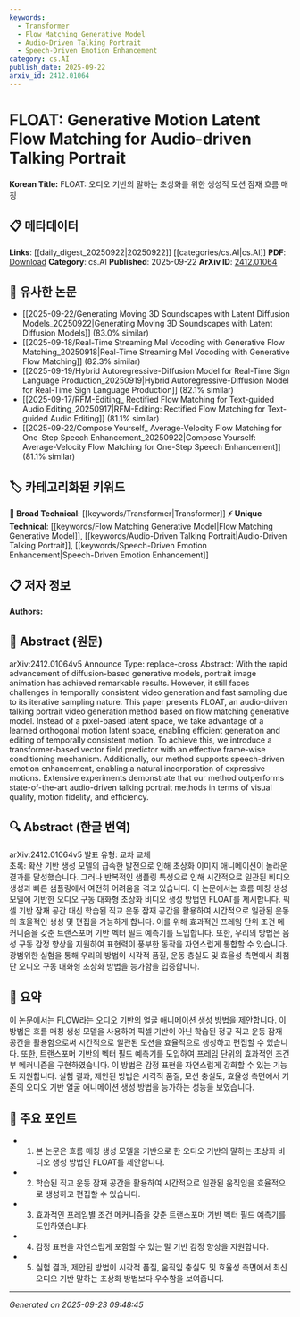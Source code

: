 ```yaml
---
keywords:
  - Transformer
  - Flow Matching Generative Model
  - Audio-Driven Talking Portrait
  - Speech-Driven Emotion Enhancement
category: cs.AI
publish_date: 2025-09-22
arxiv_id: 2412.01064
---
```


<!-- KEYWORD_LINKING_METADATA:
{
  "processed_timestamp": "2025-09-23T09:48:45.030844",
  "vocabulary_version": "1.0",
  "selected_keywords": [
    "Transformer",
    "Flow Matching Generative Model",
    "Audio-Driven Talking Portrait",
    "Speech-Driven Emotion Enhancement"
  ],
  "rejected_keywords": [],
  "similarity_scores": {
    "Transformer": 0.85,
    "Flow Matching Generative Model": 0.7,
    "Audio-Driven Talking Portrait": 0.72,
    "Speech-Driven Emotion Enhancement": 0.71
  },
  "extraction_method": "AI_prompt_based",
  "budget_applied": true,
  "candidates_json": {
    "candidates": [
      {
        "surface": "Transformer-based vector field predictor",
        "canonical": "Transformer",
        "aliases": [
          "Transformer predictor",
          "Vector field Transformer"
        ],
        "category": "broad_technical",
        "rationale": "Transformers are a foundational technology in machine learning, facilitating connections to various related models and techniques.",
        "novelty_score": 0.45,
        "connectivity_score": 0.88,
        "specificity_score": 0.65,
        "link_intent_score": 0.85
      },
      {
        "surface": "flow matching generative model",
        "canonical": "Flow Matching Generative Model",
        "aliases": [
          "Flow-based generative model",
          "Flow matching model"
        ],
        "category": "unique_technical",
        "rationale": "This is a novel approach specific to the paper, offering unique insights into generative model advancements.",
        "novelty_score": 0.75,
        "connectivity_score": 0.65,
        "specificity_score": 0.8,
        "link_intent_score": 0.7
      },
      {
        "surface": "audio-driven talking portrait",
        "canonical": "Audio-Driven Talking Portrait",
        "aliases": [
          "Audio-driven portrait animation",
          "Talking portrait"
        ],
        "category": "unique_technical",
        "rationale": "This concept is central to the paper's contribution and connects to advancements in audio-visual synthesis.",
        "novelty_score": 0.7,
        "connectivity_score": 0.6,
        "specificity_score": 0.85,
        "link_intent_score": 0.72
      },
      {
        "surface": "speech-driven emotion enhancement",
        "canonical": "Speech-Driven Emotion Enhancement",
        "aliases": [
          "Emotion enhancement via speech",
          "Speech emotion enhancement"
        ],
        "category": "unique_technical",
        "rationale": "This technique highlights the integration of emotion in generative models, linking to emotional AI research.",
        "novelty_score": 0.68,
        "connectivity_score": 0.58,
        "specificity_score": 0.78,
        "link_intent_score": 0.71
      }
    ],
    "ban_list_suggestions": [
      "portrait image animation",
      "temporally consistent video generation",
      "fast sampling"
    ]
  },
  "decisions": [
    {
      "candidate_surface": "Transformer-based vector field predictor",
      "resolved_canonical": "Transformer",
      "decision": "linked",
      "scores": {
        "novelty": 0.45,
        "connectivity": 0.88,
        "specificity": 0.65,
        "link_intent": 0.85
      }
    },
    {
      "candidate_surface": "flow matching generative model",
      "resolved_canonical": "Flow Matching Generative Model",
      "decision": "linked",
      "scores": {
        "novelty": 0.75,
        "connectivity": 0.65,
        "specificity": 0.8,
        "link_intent": 0.7
      }
    },
    {
      "candidate_surface": "audio-driven talking portrait",
      "resolved_canonical": "Audio-Driven Talking Portrait",
      "decision": "linked",
      "scores": {
        "novelty": 0.7,
        "connectivity": 0.6,
        "specificity": 0.85,
        "link_intent": 0.72
      }
    },
    {
      "candidate_surface": "speech-driven emotion enhancement",
      "resolved_canonical": "Speech-Driven Emotion Enhancement",
      "decision": "linked",
      "scores": {
        "novelty": 0.68,
        "connectivity": 0.58,
        "specificity": 0.78,
        "link_intent": 0.71
      }
    }
  ]
}
-->

# FLOAT: Generative Motion Latent Flow Matching for Audio-driven Talking Portrait

**Korean Title:** FLOAT: 오디오 기반의 말하는 초상화를 위한 생성적 모션 잠재 흐름 매칭

## 📋 메타데이터

**Links**: [[daily_digest_20250922|20250922]] [[categories/cs.AI|cs.AI]]
**PDF**: [Download](https://arxiv.org/pdf/2412.01064.pdf)
**Category**: cs.AI
**Published**: 2025-09-22
**ArXiv ID**: [2412.01064](https://arxiv.org/abs/2412.01064)

## 🔗 유사한 논문
- [[2025-09-22/Generating Moving 3D Soundscapes with Latent Diffusion Models_20250922|Generating Moving 3D Soundscapes with Latent Diffusion Models]] (83.0% similar)
- [[2025-09-18/Real-Time Streaming Mel Vocoding with Generative Flow Matching_20250918|Real-Time Streaming Mel Vocoding with Generative Flow Matching]] (82.3% similar)
- [[2025-09-19/Hybrid Autoregressive-Diffusion Model for Real-Time Sign Language Production_20250919|Hybrid Autoregressive-Diffusion Model for Real-Time Sign Language Production]] (82.1% similar)
- [[2025-09-17/RFM-Editing_ Rectified Flow Matching for Text-guided Audio Editing_20250917|RFM-Editing: Rectified Flow Matching for Text-guided Audio Editing]] (81.1% similar)
- [[2025-09-22/Compose Yourself_ Average-Velocity Flow Matching for One-Step Speech Enhancement_20250922|Compose Yourself: Average-Velocity Flow Matching for One-Step Speech Enhancement]] (81.1% similar)

## 🏷️ 카테고리화된 키워드
**🧠 Broad Technical**: [[keywords/Transformer|Transformer]]
**⚡ Unique Technical**: [[keywords/Flow Matching Generative Model|Flow Matching Generative Model]], [[keywords/Audio-Driven Talking Portrait|Audio-Driven Talking Portrait]], [[keywords/Speech-Driven Emotion Enhancement|Speech-Driven Emotion Enhancement]]

## 📋 저자 정보

**Authors:** 

## 📄 Abstract (원문)

arXiv:2412.01064v5 Announce Type: replace-cross 
Abstract: With the rapid advancement of diffusion-based generative models, portrait image animation has achieved remarkable results. However, it still faces challenges in temporally consistent video generation and fast sampling due to its iterative sampling nature. This paper presents FLOAT, an audio-driven talking portrait video generation method based on flow matching generative model. Instead of a pixel-based latent space, we take advantage of a learned orthogonal motion latent space, enabling efficient generation and editing of temporally consistent motion. To achieve this, we introduce a transformer-based vector field predictor with an effective frame-wise conditioning mechanism. Additionally, our method supports speech-driven emotion enhancement, enabling a natural incorporation of expressive motions. Extensive experiments demonstrate that our method outperforms state-of-the-art audio-driven talking portrait methods in terms of visual quality, motion fidelity, and efficiency.

## 🔍 Abstract (한글 번역)

arXiv:2412.01064v5 발표 유형: 교차 교체  
초록: 확산 기반 생성 모델의 급속한 발전으로 인해 초상화 이미지 애니메이션이 놀라운 결과를 달성했습니다. 그러나 반복적인 샘플링 특성으로 인해 시간적으로 일관된 비디오 생성과 빠른 샘플링에서 여전히 어려움을 겪고 있습니다. 이 논문에서는 흐름 매칭 생성 모델에 기반한 오디오 구동 대화형 초상화 비디오 생성 방법인 FLOAT를 제시합니다. 픽셀 기반 잠재 공간 대신 학습된 직교 운동 잠재 공간을 활용하여 시간적으로 일관된 운동의 효율적인 생성 및 편집을 가능하게 합니다. 이를 위해 효과적인 프레임 단위 조건 메커니즘을 갖춘 트랜스포머 기반 벡터 필드 예측기를 도입합니다. 또한, 우리의 방법은 음성 구동 감정 향상을 지원하여 표현력이 풍부한 동작을 자연스럽게 통합할 수 있습니다. 광범위한 실험을 통해 우리의 방법이 시각적 품질, 운동 충실도 및 효율성 측면에서 최첨단 오디오 구동 대화형 초상화 방법을 능가함을 입증합니다.

## 📝 요약

이 논문에서는 FLOW라는 오디오 기반의 얼굴 애니메이션 생성 방법을 제안합니다. 이 방법은 흐름 매칭 생성 모델을 사용하여 픽셀 기반이 아닌 학습된 정규 직교 운동 잠재 공간을 활용함으로써 시간적으로 일관된 모션을 효율적으로 생성하고 편집할 수 있습니다. 또한, 트랜스포머 기반의 벡터 필드 예측기를 도입하여 프레임 단위의 효과적인 조건부 메커니즘을 구현하였습니다. 이 방법은 감정 표현을 자연스럽게 강화할 수 있는 기능도 지원합니다. 실험 결과, 제안된 방법은 시각적 품질, 모션 충실도, 효율성 측면에서 기존의 오디오 기반 얼굴 애니메이션 생성 방법을 능가하는 성능을 보였습니다.

## 🎯 주요 포인트

- 1. 본 논문은 흐름 매칭 생성 모델을 기반으로 한 오디오 기반의 말하는 초상화 비디오 생성 방법인 FLOAT를 제안합니다.
- 2. 학습된 직교 운동 잠재 공간을 활용하여 시간적으로 일관된 움직임을 효율적으로 생성하고 편집할 수 있습니다.
- 3. 효과적인 프레임별 조건 메커니즘을 갖춘 트랜스포머 기반 벡터 필드 예측기를 도입하였습니다.
- 4. 감정 표현을 자연스럽게 포함할 수 있는 말 기반 감정 향상을 지원합니다.
- 5. 실험 결과, 제안된 방법이 시각적 품질, 움직임 충실도 및 효율성 측면에서 최신 오디오 기반 말하는 초상화 방법보다 우수함을 보여줍니다.


---

*Generated on 2025-09-23 09:48:45*